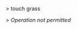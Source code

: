 \> touch grass

\> *Operation not permitted*

<!---
sliiime/sliiime is a ✨ special ✨ repository because its `README.md` (this file) appears on your GitHub profile.
You can click the Preview link to take a look at your changes.
--->
